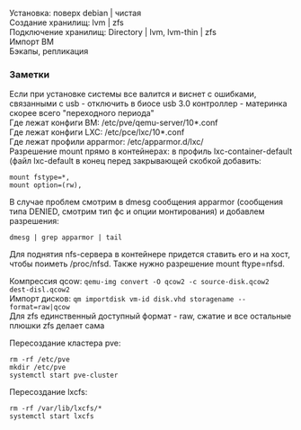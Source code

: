 Установка: поверх debian | чистая  
Создание хранилищ: lvm | zfs  
Подключение хранилищ: Directory | lvm, lvm-thin | zfs  
Импорт ВМ  
Бэкапы, репликация  

### Заметки
Если при установке системы все валится и виснет с ошибками, связанными с usb - отключить в биосе usb 3.0 контроллер - материнка скорее всего "переходного периода"  
Где лежат конфиги ВМ: /etc/pve/qemu-server/10*.conf  
Где лежат конфиги LXC: /etc/pce/lxc/10*.conf  
Где лежат профили apparmor: /etc/apparmor.d/lxc/  
Разрешение mount прямо в контейнерах: в профиль lxc-container-default (файл lxc-default в конец перед закрывающей скобкой добавить:  
```
mount fstype=*,
mount option=(rw),
```
В случае проблем смотрим в dmesg сообщения apparmor (сообщения типа DENIED, смотрим тип фс и опции монтирования) и добавлем разрешения: 
```
dmesg | grep apparmor | tail
```
Для поднятия nfs-сервера в контейнере придется ставить его и на хост, чтобы поиметь /proc/nfsd. Также нужно разрешение mount ftype=nfsd.  

Компрессия qcow: `qemu-img convert -O qcow2 -c source-disk.qcow2 dest-disl.qcow2`  
Импорт дисков: `qm importdisk vm-id disk.vhd storagename --format=raw|qcow`  
Для zfs единственный доступный формат - raw, сжатие и все остальные плюшки zfs делает сама

Пересоздание кластера pve:  
```
rm -rf /etc/pve
mkdir /etc/pve
systemctl start pve-cluster
```

Пересоздание lxcfs:  
```
rm -rf /var/lib/lxcfs/*
systemctl start lxcfs
```

